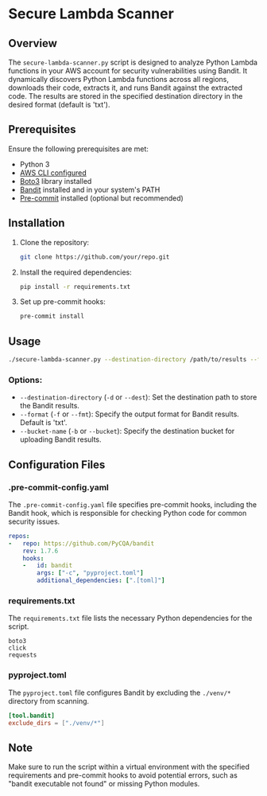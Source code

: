 # Secure Lambda Scanner

## Overview

The `secure-lambda-scanner.py` script is designed to analyze Python Lambda functions in your AWS account for security vulnerabilities using Bandit. It dynamically discovers Python Lambda functions across all regions, downloads their code, extracts it, and runs Bandit against the extracted code. The results are stored in the specified destination directory in the desired format (default is 'txt').

## Prerequisites

Ensure the following prerequisites are met:

- Python 3
- [AWS CLI configured](https://docs.aws.amazon.com/cli/latest/userguide/cli-configure-files.html)
- [Boto3](https://boto3.amazonaws.com/v1/documentation/api/latest/index.html) library installed
- [Bandit](https://bandit.readthedocs.io/en/latest/) installed and in your system's PATH
- [Pre-commit](https://pre-commit.com/) installed (optional but recommended)

## Installation

1. Clone the repository:

    ```bash
    git clone https://github.com/your/repo.git
    ```

2. Install the required dependencies:

    ```bash
    pip install -r requirements.txt
    ```

3. Set up pre-commit hooks:

    ```bash
    pre-commit install
    ```

## Usage

```bash
./secure-lambda-scanner.py --destination-directory /path/to/results --format txt
```

### Options:

- `--destination-directory` (`-d` or `--dest`): Set the destination path to store the Bandit results.
- `--format` (`-f` or `--fmt`): Specify the output format for Bandit results. Default is 'txt'.
- `--bucket-name` (`-b` or `--bucket`): Specify the destination bucket for uploading Bandit results.

## Configuration Files

### .pre-commit-config.yaml

The `.pre-commit-config.yaml` file specifies pre-commit hooks, including the Bandit hook, which is responsible for checking Python code for common security issues.

```yaml
repos:
-   repo: https://github.com/PyCQA/bandit
    rev: 1.7.6
    hooks:
    -   id: bandit
        args: ["-c", "pyproject.toml"]
        additional_dependencies: [".[toml]"]
```

### requirements.txt

The `requirements.txt` file lists the necessary Python dependencies for the script.

```plaintext
boto3
click
requests
```

### pyproject.toml

The `pyproject.toml` file configures Bandit by excluding the `./venv/*` directory from scanning.

```toml
[tool.bandit]
exclude_dirs = ["./venv/*"]
```

## Note

Make sure to run the script within a virtual environment with the specified requirements and pre-commit hooks to avoid potential errors, such as "bandit executable not found" or missing Python modules.